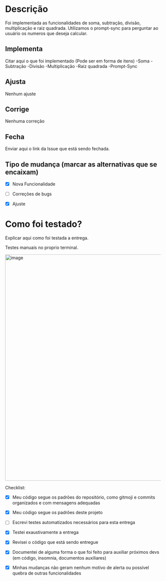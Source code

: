 # Descrição
Foi implementada as funcionalidades de soma, subtração, divisão, multiplicação e raiz quadrada.
Utilizamos o prompt-sync para perguntar ao usuário os numeros que deseja calcular.

## Implementa
Citar aqui o que foi implementado (Pode ser em forma de itens)
-Soma
-Subtração
-Divisão
-Multiplicação
-Raiz quadrada
-Prompt-Sync

## Ajusta
Nenhum ajuste

## Corrige
Nenhuma correção

## Fecha
Enviar aqui o link da Issue que está sendo fechada.


## Tipo de mudança (marcar as alternativas que se encaixam)
- [x] Nova Funcionalidade
- [ ] Correções de bugs
- [x] Ajuste


# Como foi testado?
Explicar aqui como foi testada a entrega.

Testes manuais no proprio terminal.

<img width="730" alt="image" src="![image](https://github.com/user-attachments/assets/5deb15d7-9aff-403b-afc0-38ea0677127a)">



Checklist:
- [x] Meu código segue os padrões do repositório, como gitmoji e commits organizados e com mensagens adequadas
- [x] Meu código segue os padrões deste projeto
- [ ] Escrevi testes automatizados necessários para esta entrega
- [x] Testei exaustivamente a entrega
- [x] Revisei o código que está sendo entregue
- [x] Documentei de alguma forma o que foi feito para auxiliar próximos devs (em código, insomnia, documentos auxiliares)
- [x] Minhas mudanças não geram nenhum motivo de alerta ou possível quebra de outras funcionalidades

